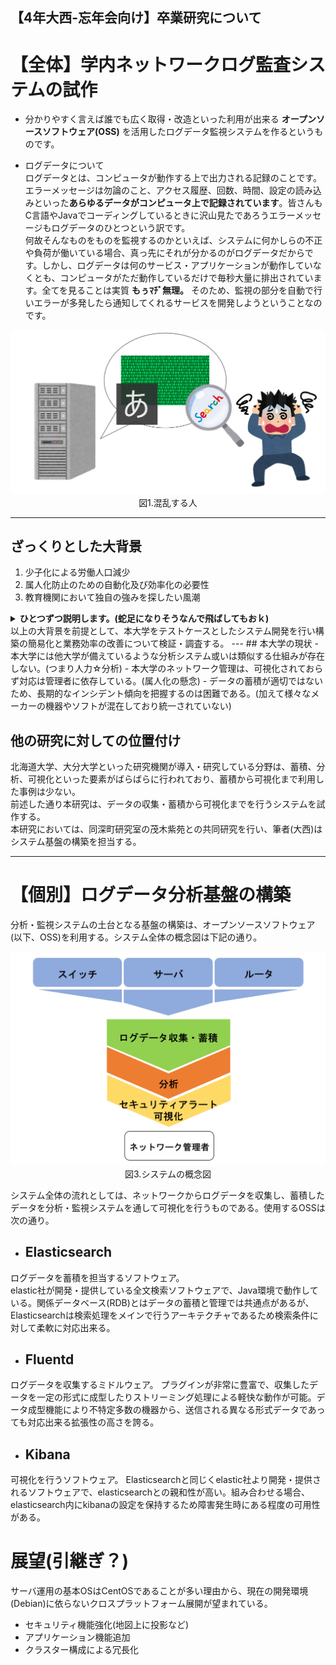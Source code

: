 ## 【4年大西-忘年会向け】卒業研究について
# 【全体】学内ネットワークログ監査システムの試作
- 分かりやすく言えば誰でも広く取得・改造といった利用が出来る **オープンソースソフトウェア(OSS)** を活用したログデータ監視システムを作るというものです。
  
- ログデータについて  
ログデータとは、コンピュータが動作する上で出力される記録のことです。エラーメッセージは勿論のこと、アクセス履歴、回数、時間、設定の読み込みといった**あらゆるデータがコンピュータ上で記録されています**。皆さんもC言語やJavaでコーディングしているときに沢山見たであろうエラーメッセージもログデータのひとつという訳です。  
何故そんなものをものを監視するのかといえば、システムに何かしらの不正や負荷が働いている場合、真っ先にそれが分かるのがログデータだからです。しかし、ログデータは何のサービス・アプリケーションが動作していなくとも、コンピュータがただ動作しているだけで毎秒大量に排出されています。全てを見ることは実質 **もぅﾏﾁﾞ無理。** そのため、監視の部分を自動で行いエラーが多発したら通知してくれるサービスを開発しようということなのです。
<div style="text-align: center">
<img src="https://github.com/Asaki-Onishi/FEKDevelopment/blob/master/etc/No1.PNG">
図1.混乱する人
</div>

---
## ざっくりとした大背景
1. 少子化による労働人口減少
2. 属人化防止のための自動化及び効率化の必要性
3. 教育機関において独自の強みを探したい風潮  

<details><summary><strong>
ひとつずつ説明します。(蛇足になりそうなんで飛ばしてもおｋ)
</strong></summary><div>

### １．少子化による労働人口の減少
知っての通り、少子化による労働人口の減少は著しく特にIT人材の不足がチョーやばい。内閣府平成30年度経済財政報告書によると、他の先進諸国と比較して供給人口が低く人材不足が深刻。ビッグデータやアナリティクスの活用割合も2割程度低い、重要視されづらいため関わる人材が更に減少中。
<div style="text-align: center">
<img src="./no2.png">
図2.総務省平成24年度　国勢調査
</div>
  
### ２．属人化防止のための自動化及び効率化の必要性
人手不足or更に人手が不足してくるのが分かるため、業務の効率化・生産性の向上を行うため自動化や可視化に取り組む企業は多い。  
ビッグデータはその膨大さから人間が直接処理することは難しく、複雑なシステムになるほど仕様や特性を把握している担当者でなければデータを適切に扱えない。いわゆる「その人にしかできない」**属人化**が起こりやすい。  
そのためシステム全体を分かりやすくする（ハードやソフトは同じメーカー・SIerで統一する等）ことや可視化による誰でも定量的な情報を得られるようにする処置が重要となる。
  
### ３．教育機関において独自の強みを見つけたい
大学を始めとする教育機関において、IR(Institutional Research)が注目される。
- 少子高齢化のため入学者減少を食い止めるべく、IRからそれぞれの大学が持つ独自の強みを発見し、経営・教育改善に役立てようとしている。  

当然、大学内のネットワークを学生がどのように利用しているのか動きや傾向も貴重な情報となる。しかし、膨大な情報の管理を可視化等を駆使し、最適に運用することが出来ている教育機関は少ない。

</div></details>
以上の大背景を前提として、本大学をテストケースとしたシステム開発を行い構築の簡易化と業務効率の改善について検証・調査する。
---
## 本大学の現状
- 本大学には他大学が備えているような分析システム或いは類似する仕組みが存在しない。(つまり人力☆分析)
- 本大学のネットワーク管理は、可視化されておらず対応は管理者に依存している。(属人化の懸念)
- データの蓄積が適切ではないため、長期的なインシデント傾向を把握するのは困難である。(加えて様々なメーカーの機器やソフトが混在しており統一されていない)

## 他の研究に対しての位置付け
北海道大学、大分大学といった研究機関が導入・研究している分野は、蓄積、分析、可視化といった要素がばらばらに行われており、蓄積から可視化まで利用した事例は少ない。  
前述した通り本研究は、データの収集・蓄積から可視化までを行うシステムを試作する。  
本研究においては、同深町研究室の茂木紫苑との共同研究を行い、筆者(大西)はシステム基盤の構築を担当する。

---

# 【個別】ログデータ分析基盤の構築
分析・監視システムの土台となる基盤の構築は、オープンソースソフトウェア(以下、OSS)を利用する。システム全体の概念図は下記の通り。

<div style="text-align: center">
<img src="./no3.png">
図3.システムの概念図
</div>

システム全体の流れとしては、ネットワークからログデータを収集し、蓄積したデータを分析・監視システムを通して可視化を行うものである。使用するOSSは次の通り。

- ## Elasticsearch
ログデータを蓄積を担当するソフトウェア。  
elastic社が開発・提供している全文検索ソフトウェアで、Java環境で動作している。関係データベース(RDB)とはデータの蓄積と管理では共通点があるが、Elasticsearchは検索処理をメインで行うアーキテクチャであるため検索条件に対して柔軟に対応出来る。

- ## Fluentd
ログデータを収集するミドルウェア。
プラグインが非常に豊富で、収集したデータを一定の形式に成型したりストリーミング処理による軽快な動作が可能。データ成型機能により不特定多数の機器から、送信される異なる形式データであっても対応出来る拡張性の高さを誇る。

- ## Kibana
可視化を行うソフトウェア。
Elasticsearchと同じくelastic社より開発・提供されるソフトウェアで、elasticsearchとの親和性が高い。組み合わせる場合、elasticsearch内にkibanaの設定を保持するため障害発生時にある程度の可用性がある。

# 展望(引継ぎ？)
サーバ運用の基本OSはCentOSであることが多い理由から、現在の開発環境(Debian)に依らないクロスプラットフォーム展開が望まれている。
- セキュリティ機能強化(地図上に投影など)
- アプリケーション機能追加
- クラスター構成による冗長化